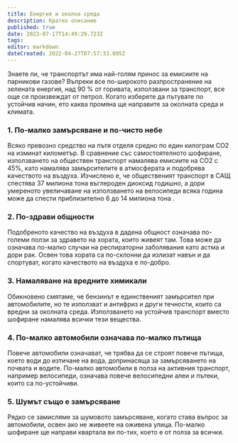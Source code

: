 ```yaml
---
title: Енергия и околна среда
description: Кратко описание
published: true
date: 2023-07-17T14:49:29.723Z
tags: 
editor: markdown
dateCreated: 2022-04-27T07:57:33.895Z
---
```



Знаете ли, че транспортът има най-голям принос за емисиите на парникови газове? Въпреки все по-широкото разпространение на зелената енергия, над 90 % от горивата, използвани за транспорт, все още се произвеждат от петрол. Когато изберете да пътувате по устойчив начин, ето каква промяна ще направите за околната среда и климата.

### 1. По-малко замърсяване и по-чисто небе

Всяко превозно средство на пътя отделя средно по един килограм CO2 на изминат километър. В сравнение със самостоятелното шофиране, използването на обществен транспорт намалява емисиите на CO2 с 45%, като намалява замърсителите в атмосферата и подобрява качеството на въздуха. Изчислено е, че общественият транспорт в САЩ спестява 37 милиона тона въглероден диоксид годишно, а дори умереното увеличаване на използването на велосипеди всяка година може да спести приблизително 6 до 14 милиона тона .

### 2. По-здрави общности

Подобреното качество на въздуха в дадена общност означава по-големи ползи за здравето на хората, които живеят там. Това може да означава по-малко случаи на респираторни заболявания като астма и дори рак. Освен това хората са по-склонни да излизат навън и да спортуват, когато качеството на въздуха е по-добро.

### 3. Намаляване на вредните химикали

Обикновено смятаме, че бензинът е единственият замърсител при автомобилите, но те използват и антифриз и други течности, които са вредни за околната среда. Използването на устойчив транспорт вместо шофиране намалява всички тези вещества.

### 4. По-малко автомобили означава по-малко пътища 

Повече автомобили означават, че трябва да се строят повече пътища, което води до изтичане на вода, допринасяща за замърсяването на почвата и водите. По-малко автомобили в полза на активния транспорт, например велосипеди, означава повече велосипедни алеи и пътеки, които са по-устойчиви.

### 5. Шумът също е замърсяване

Рядко се замисляме за шумовото замърсяване, когато става въпрос за автомобили, освен ако не живеете на оживена улица. По-малко шофиране ще направи квартала ви по-тих, което е от полза за всички.
